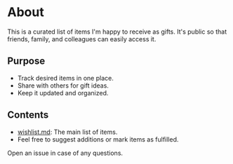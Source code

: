 # About

This is a curated list of items I'm happy to receive as gifts. It's public so that friends, family, and colleagues can easily access it.

## Purpose

- Track desired items in one place.
- Share with others for gift ideas.
- Keep it updated and organized.

## Contents

- [wishlist.md](./wishlist.md): The main list of items.
- Feel free to suggest additions or mark items as fulfilled.

Open an issue in case of any questions.
